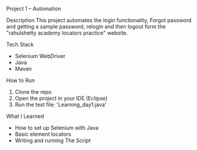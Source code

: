 Project 1 – Automation

Description
This project automates the login functionality, Forgot password and getting a sample password, relogin and then logout form the "rahulshetty academy locators practice" website.

Tech Stack
- Selenium WebDriver
- Java
- Maven

How to Run
1. Clone the repo
2. Open the project in your IDE (Eclipse)
3. Run the test file: 'Learning_day1.java'

What I Learned
- How to set up Selenium with Java
- Basic element locators
- Writing and running The Script

